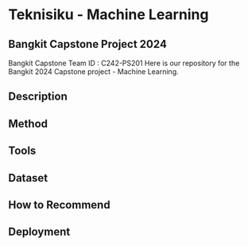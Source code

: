 # Teknisiku - Machine Learning
## Bangkit Capstone Project 2024
Bangkit Capstone Team ID : C242-PS201
Here is our repository for the Bangkit 2024 Capstone project - Machine Learning.

## Description

## Method

## Tools

## Dataset

## How to Recommend

## Deployment
